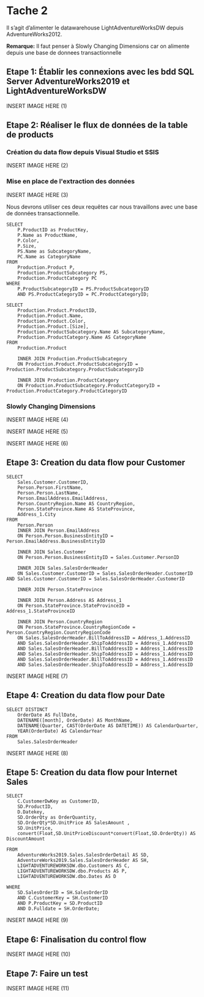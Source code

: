 # Tache 2

Il s’agit d’alimenter le datawarehouse LightAdventureWorksDW depuis AdventureWorks2012.

**Remarque:** Il faut penser à Slowly Changing Dimensions car on alimente depuis une base de donnees transactionnelle

## **Etape 1:** Établir les connexions avec les bdd SQL Server AdventureWorks2019 et LightAdventureWorksDW

INSERT IMAGE HERE (1)

## **Etape 2:** Réaliser le flux de données de la table de products

### Création du data flow depuis Visual Studio et SSIS

INSERT IMAGE HERE (2)

### Mise en place de l'extraction des données

INSERT IMAGE HERE (3)

Nous devrons utiliser ces deux requêtes car nous travaillons avec une base de données transactionnelle.

    SELECT 
        P.ProductID as ProductKey, 
        P.Name as ProductName, 
        P.Color, 
        P.Size, 
        PS.Name as SubcategoryName, 
        PC.Name as CategoryName
    FROM 
        Production.Product P, 
        Production.ProductSubcategory PS, 
        Production.ProductCategory PC
    WHERE
        P.ProductSubcategoryID = PS.ProductSubcategoryID
        AND PS.ProductCategoryID = PC.ProductCategoryID;
    
    SELECT 
        Production.Product.ProductID, 
        Production.Product.Name, 
        Production.Product.Color, 
        Production.Product.[Size], 
        Production.ProductSubcategory.Name AS SubcategoryName, 
        Production.ProductCategory.Name AS CategoryName
    FROM     
        Production.Product 
        
        INNER JOIN Production.ProductSubcategory 
        ON Production.Product.ProductSubcategoryID = Production.ProductSubcategory.ProductSubcategoryID 
        
        INNER JOIN Production.ProductCategory 
        ON Production.ProductSubcategory.ProductCategoryID = Production.ProductCategory.ProductCategoryID

### Slowly Changing Dimensions

INSERT IMAGE HERE (4)

INSERT IMAGE HERE (5)

INSERT IMAGE HERE (6)

## **Etape 3:** Creation du data flow pour Customer

    SELECT 
        Sales.Customer.CustomerID, 
        Person.Person.FirstName, 
        Person.Person.LastName, 
        Person.EmailAddress.EmailAddress, 
        Person.CountryRegion.Name AS CountryRegion, 
        Person.StateProvince.Name AS StateProvince, 
        Address_1.City
    FROM     
        Person.Person 
        INNER JOIN Person.EmailAddress 
        ON Person.Person.BusinessEntityID = Person.EmailAddress.BusinessEntityID 
        
        INNER JOIN Sales.Customer 
        ON Person.Person.BusinessEntityID = Sales.Customer.PersonID 
        
        INNER JOIN Sales.SalesOrderHeader 
        ON Sales.Customer.CustomerID = Sales.SalesOrderHeader.CustomerID AND Sales.Customer.CustomerID = Sales.SalesOrderHeader.CustomerID 
        
        INNER JOIN Person.StateProvince 
        
        INNER JOIN Person.Address AS Address_1 
        ON Person.StateProvince.StateProvinceID = Address_1.StateProvinceID 
        
        INNER JOIN Person.CountryRegion 
        ON Person.StateProvince.CountryRegionCode = Person.CountryRegion.CountryRegionCode 
        ON Sales.SalesOrderHeader.BillToAddressID = Address_1.AddressID 
        AND Sales.SalesOrderHeader.ShipToAddressID = Address_1.AddressID 
        AND Sales.SalesOrderHeader.BillToAddressID = Address_1.AddressID 
        AND Sales.SalesOrderHeader.ShipToAddressID = Address_1.AddressID 
        AND Sales.SalesOrderHeader.BillToAddressID = Address_1.AddressID 
        AND Sales.SalesOrderHeader.ShipToAddressID = Address_1.AddressID

INSERT IMAGE HERE (7)

## **Etape 4:**  Creation du data flow pour Date

    SELECT DISTINCT 
        OrderDate AS FullDate, 
        DATENAME([month], OrderDate) AS MonthName, 
        DATENAME(Quarter, CAST(OrderDate AS DATETIME)) AS CalendarQuarter, 
        YEAR(OrderDate) AS CalendarYear
    FROM 
        Sales.SalesOrderHeader

INSERT IMAGE HERE (8)

## **Etape 5:** Creation du data flow pour Internet Sales

    SELECT 
        C.CustomerDwKey as CustomerID, 
        SD.ProductID,
        D.Datekey, 
        SD.OrderQty as OrderQuantity,
        SD.OrderQty*SD.UnitPrice AS SalesAmount ,
        SD.UnitPrice,
        convert(Float,SD.UnitPriceDiscount*convert(Float,SD.OrderQty)) AS DiscountAmount

    FROM 
        AdventureWorks2019.Sales.SalesOrderDetail AS SD,
        AdventureWorks2019.Sales.SalesOrderHeader AS SH,
        LIGHTADVENTUREWORKSDW.dbo.Customers AS C,
        LIGHTADVENTUREWORKSDW.dbo.Products AS P,
        LIGHTADVENTUREWORKSDW.dbo.Dates AS D

    WHERE 
        SD.SalesOrderID = SH.SalesOrderID
        AND C.CustomerKey = SH.CustomerID
        AND P.ProductKey = SD.ProductID
        AND D.Fulldate = SH.OrderDate;

INSERT IMAGE HERE (9)

## **Etape 6:** Finalisation du control flow

INSERT IMAGE HERE (10)

## **Etape 7:** Faire un test

INSERT IMAGE HERE (11)
